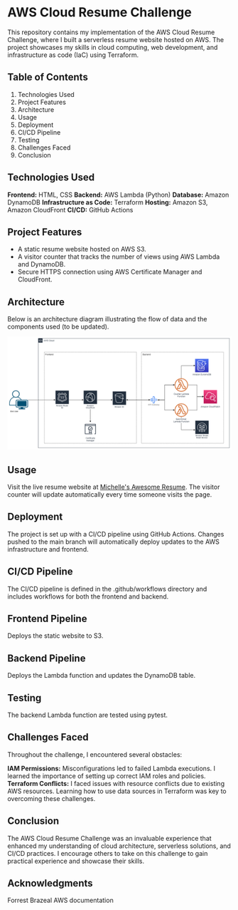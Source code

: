 # AWS Cloud Resume Challenge
This repository contains my implementation of the AWS Cloud Resume Challenge, where I built a serverless resume website hosted on AWS. The project showcases my skills in cloud computing, web development, and infrastructure as code (IaC) using Terraform.

## Table of Contents
1. Technologies Used
2. Project Features
3. Architecture
4. Usage
5. Deployment
6. CI/CD Pipeline
7. Testing
8. Challenges Faced
9. Conclusion


## Technologies Used
**Frontend:** HTML, CSS
**Backend:** AWS Lambda (Python)
**Database:** Amazon DynamoDB
**Infrastructure as Code:** Terraform
**Hosting:** Amazon S3, Amazon CloudFront
**CI/CD:** GitHub Actions


## Project Features
- A static resume website hosted on AWS S3.
- A visitor counter that tracks the number of views using AWS Lambda and DynamoDB.
- Secure HTTPS connection using AWS Certificate Manager and CloudFront.


## Architecture
Below is an architecture diagram illustrating the flow of data and the components used (to be updated). 

![Architecture Diagram](/resume-website/images/architecture.drawio.png)



## Usage
Visit the live resume website at [Michelle's Awesome Resume](https://www.michellenkomo.co.za).
The visitor counter will update automatically every time someone visits the page.


## Deployment
The project is set up with a CI/CD pipeline using GitHub Actions. Changes pushed to the main branch will automatically deploy updates to the AWS infrastructure and frontend.


## CI/CD Pipeline
The CI/CD pipeline is defined in the .github/workflows directory and includes workflows for both the frontend and backend.


## Frontend Pipeline
Deploys the static website to S3.


## Backend Pipeline
Deploys the Lambda function and updates the DynamoDB table.


## Testing
The backend Lambda function are tested using pytest.


## Challenges Faced
Throughout the challenge, I encountered several obstacles:

**IAM Permissions:** Misconfigurations led to failed Lambda executions. I learned the importance of setting up correct IAM roles and policies.
**Terraform Conflicts:** I faced issues with resource conflicts due to existing AWS resources. Learning how to use data sources in Terraform was key to overcoming these challenges.


## Conclusion
The AWS Cloud Resume Challenge was an invaluable experience that enhanced my understanding of cloud architecture, serverless solutions, and CI/CD practices. I encourage others to take on this challenge to gain practical experience and showcase their skills.


## Acknowledgments
Forrest Brazeal
AWS documentation
